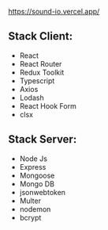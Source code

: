 
https://sound-io.vercel.app/

<h2>Stack Client:</h2>

<ul>
  <li>React</li>
  <li>React Router</li>
  <li>Redux Toolkit</li>
  <li>Typescript</li>
  <li>Axios</li>
  <li>Lodash</li>
  <li>React Hook Form</li>
  <li>clsx</li>
</ul>

<h2>Stack Server:</h2>

<ul>
  <li>Node Js</li>
  <li>Express</li>
  <li>Mongoose</li>
  <li>Mongo DB</li>
  <li>jsonwebtoken</li>
  <li>Multer</li>
  <li>nodemon</li>
  <li>bcrypt</li>
</ul>
